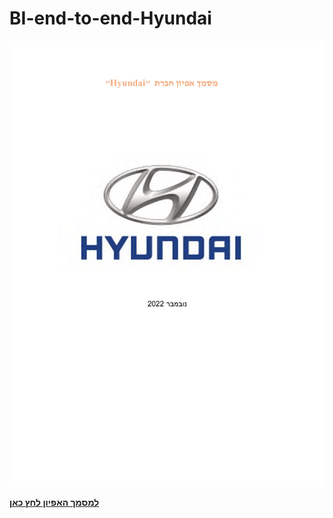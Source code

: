 
# BI-end-to-end-Hyundai


<p align="center">
  
 
![Image Description](/README/README-1.png)

  <a href="מסמך אפיון מערכת.pdf"><b>למסמך האפיון לחץ כאן </b></a>
</p>
